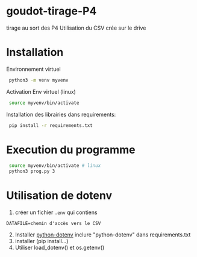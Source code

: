 # goudot-tirage-P4

tirage au sort des P4
Utilisation du CSV crée sur le drive

# Installation
Environnement virtuel
```bash
 python3 -m venv myvenv
```
Activation Env virtuel (linux)
```bash
 source myvenv/bin/activate
```
Installation des librairies dans requirements:
```bash
 pip install -r requirements.txt
```

# Execution du programme
```bash
 source myvenv/bin/activate # linux
 python3 prog.py 3
```
# Utilisation de dotenv

1) créer un fichier `.env` qui contiens
```text
DATAFILE=chemin d'accès vers le CSV
```
2) Installer [python-dotenv](https://pypi.org/project/python-dotenv/)
   inclure "python-dotenv" dans requirements.txt
3) installer (pip install...)
4) Utiliser load_dotenv() et os.getenv()
